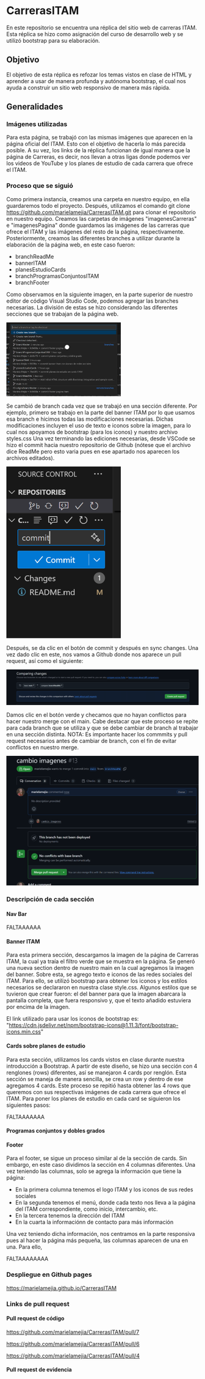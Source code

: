 # CarrerasITAM
En este repositorio se encuentra una réplica del sitio web de carreras ITAM. Esta réplica se hizo como asignación del curso de desarrollo web y se utilizó bootstrap para su elaboración.
## Objetivo
El objetivo de esta réplica es refozar los temas vistos en clase de HTML y aprender a usar de manera profunda y autónoma bootstrap, el cual nos ayuda a construir un sitio web responsivo de manera más rápida. 
## Generalidades
### Imágenes utilizadas
Para esta página, se trabajó con las mismas imágenes que aparecen en la página oficial del ITAM. Esto con el objetivo de hacerla lo más parecida posible. 
A su vez, los links de la réplica funcionan de igual manera que la página de Carreras, es decir, nos llevan a otras ligas donde podemos ver los videos de YouTube y los planes de estudio de cada carrera que ofrece el ITAM. 
### Proceso que se siguió
Como primera instancia, creamos una carpeta en nuestro equipo, en ella guardaremos todo el proyecto. Después, utilizamos el comando 
git clone https://github.com/marielamejia/CarrerasITAM.git
para clonar el repositorio en nuestro equipo. 
Creamos las carpetas de imágenes "imagenesCarreras" e "imagenesPagina" donde guardamos las imágenes de las carreras que ofrece el ITAM y las imágenes del resto de la página, respectivamente. 
Posteriormente, creamos las diferentes branches a utilizar durante la elaboración de la página web, en este caso fueron:
- branchReadMe
- bannerITAM
- planesEstudioCards
- branchProgramasConjuntosITAM
- branchFooter

Como observamos en la siguiente imagen, en la parte superior de nuestro editor de código Visual Studio Code, podemos agregar las branches necesarias. La división de estas se hizo considerando las diferentes secciones que se trabajan de la página web. 

<img src="imagenesPagina/branches.png" width="300" alt="Imagen de ramas">

Se cambió de branch cada vez que se trabajó en una sección diferente. Por ejemplo, primero se trabajo en la parte del banner ITAM por lo que usamos esa branch e hicimos todas las modificaciones necesarias. Dichas modificaciones incluyen el uso de texto e iconos sobre la imagen, para lo cual nos apoyamos de bootstrap (para los iconos) y nuestro archivo styles.css
Una vez terminando las ediciones necesarias, desde VSCode se hizo el commit hacia nuestro repositorio de Github (nótese que el archivo dice ReadMe pero esto varia pues en ese apartado nos aparecen los archivos editados).

<img src="imagenesPagina/commit.png" width="300" alt="Imagen de commit">

Después, se da clic en el botón de commit y después en sync changes. Una vez dado clic en este, nos vamos a Github donde nos aparece un pull request, así como el siguiente:

<img src="imagenesPagina/createPullRequest.png" alt="Imagen de creación de pull request">

Damos clic en el botón verde y checamos que no hayan conflictos para hacer nuestro merge con el main. Cabe destacar que este proceso se repite para cada branch que se utiliza y que se debe cambiar de branch al trabajar en una sección distinta. NOTA: Es importante hacer los commmits y pull request necesarios antes de cambiar de branch, con el fin de evitar conflictos en nuestro merge.  

<img src="imagenesPagina/merge.png" alt="Imagen de merge en github">

### Descripción de cada sección

#### Nav Bar
FALTAAAAAA

#### Banner ITAM
Para esta primera sección, descargamos la imagen de la página de Carreras ITAM, la cual ya traía el filtro verde que se muestra en la página. Se generó una nueva section dentro de nuestro main en la cual agregamos la imagen del banner. Sobre esta, se agrego texto e iconos de las redes sociales del ITAM. Para ello, se utilizó bootstrap para obtener los iconos y los estilos necesarios se declararon en nuestra clase style.css. Algunos estilos que se tuvieron que crear fueron: el del banner para que la imagen abarcara la pantalla completa, que fuera responsivo y, que el texto añadido estuviera por encima de la imagen. 

El link utilizado para usar los iconos de bootstrap es: "https://cdn.jsdelivr.net/npm/bootstrap-icons@1.11.3/font/bootstrap-icons.min.css"


#### Cards sobre planes de estudio
Para esta sección, utilizamos los cards vistos en clase durante nuestra introducción a Bootstrap. A partir de este diseño, se hizo una sección con 4 renglones (rows) diferentes, así se manejaron 4 cards por renglón. Esta sección se maneja de manera sencilla, se crea un row y dentro de ese agregamos 4 cards. Este proceso se repitió hasta obtener las 4 rows que queremos con sus respectivas imágenes de cada carrera que ofrece el ITAM. 
Para poner los planes de estudio en cada card se siguieron los siguientes pasos: 

FALTAAAAAAA

#### Programas conjuntos y dobles grados

#### Footer
Para el footer, se sigue un proceso similar al de la sección de cards. Sin embargo, en este caso dividimos la sección en 4 columnas diferentes. Una vez teniendo las columnas, solo se agrega la información que tiene la página:
- En la primera columna tenemos el logo ITAM y los iconos de sus redes sociales
- En la segunda tenemos el menú, donde cada texto nos lleva a la página del ITAM correspondiente, como inicio, intercambio, etc.
- En la tercera tenemos la dirección del ITAM
- En la cuarta la informaciónn de contacto para más información

Una vez teniendo dicha información, nos centramos en la parte responsiva pues al hacer la página más pequeña, las columnas aparecen de una en una. Para ello, 

FALTAAAAAAAA

### Despliegue en Github pages
https://marielamejia.github.io/CarrerasITAM

### Links de pull request
#### Pull request de código 
https://github.com/marielamejia/CarrerasITAM/pull/7

https://github.com/marielamejia/CarrerasITAM/pull/6

https://github.com/marielamejia/CarrerasITAM/pull/4

#### Pull request de evidencia